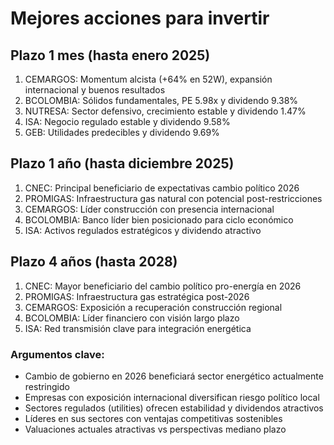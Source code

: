 # Mejores acciones para invertir

## Plazo 1 mes (hasta enero 2025)
1. CEMARGOS: Momentum alcista (+64% en 52W), expansión internacional y buenos resultados
2. BCOLOMBIA: Sólidos fundamentales, PE 5.98x y dividendo 9.38%
3. NUTRESA: Sector defensivo, crecimiento estable y dividendo 1.47%
4. ISA: Negocio regulado estable y dividendo 9.58%
5. GEB: Utilidades predecibles y dividendo 9.69%

## Plazo 1 año (hasta diciembre 2025)
1. CNEC: Principal beneficiario de expectativas cambio político 2026
2. PROMIGAS: Infraestructura gas natural con potencial post-restricciones
3. CEMARGOS: Líder construcción con presencia internacional
4. BCOLOMBIA: Banco líder bien posicionado para ciclo económico
5. ISA: Activos regulados estratégicos y dividendo atractivo

## Plazo 4 años (hasta 2028)
1. CNEC: Mayor beneficiario del cambio político pro-energía en 2026
2. PROMIGAS: Infraestructura gas estratégica post-2026
3. CEMARGOS: Exposición a recuperación construcción regional
4. BCOLOMBIA: Líder financiero con visión largo plazo
5. ISA: Red transmisión clave para integración energética

### Argumentos clave:
- Cambio de gobierno en 2026 beneficiará sector energético actualmente restringido
- Empresas con exposición internacional diversifican riesgo político local
- Sectores regulados (utilities) ofrecen estabilidad y dividendos atractivos
- Líderes en sus sectores con ventajas competitivas sostenibles
- Valuaciones actuales atractivas vs perspectivas mediano plazo
